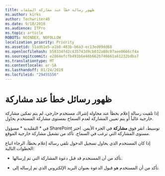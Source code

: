 ```yaml
---
title: ظهور رسالة خطأ عند مشاركة الملفات
ms.author: kirks
author: Techwriter40
ms.date: 9/18/2018
ms.audience: ITPro
ms.topic: article
ROBOTS: NOINDEX, NOFOLLOW
localization_priority: Priority
ms.assetid: 51ad61e5-a1b8-483b-b6a3-ec13ed09dd68
ms.openlocfilehash: b58334fd2c435743d9cb032a80c07aee0666cf4a
ms.sourcegitcommit: e2864efcfb493b6e46b662b746661a61232bdba7
ms.translationtype: MT
ms.contentlocale: ar-SA
ms.lasthandoff: 01/24/2019
ms.locfileid: "29455556"
---
```

# <a name="error-messages-when-sharing"></a>ظهور رسائل خطأ عند مشاركة

إذا تلقيت رسالة إعلام بخطأ عند محاولة إشراك مستخدم خارجي، لم يتم تمكين مشاركة خارجية غالباً أو يتم تعيين المشاركة لعدم السماح بمستوى مشاركة المستخدم يحاول.
  
في * التقليدية * مسؤول SharePoint توسيط، انقر فوق **مشاركة** في الجزء الأيمن. اختر مستوى المشاركة التي ترغب في السماح. تأكد من تشغيل مشاركة خارجية الموقع. 
  
إذا كان المستخدم الذي يحاول تسجيل الدخول تلقي رسالة إعلام بخطأ، الرجاء اتباع الخطوات التالية:
  
- تأكد من أن المستخدم قد قبل دعوة المشاركة التي تم إرسالها.
    
- تأكد من أن المستخدم هو قبول الدعوة بعنوان البريد الإلكتروني الذي تم إرساله إلى.
    

